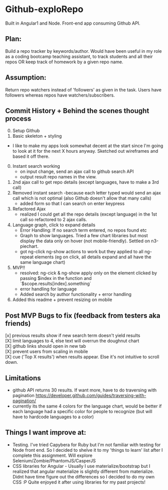 # Github-exploRepo
Built in Angular1 and Node. Front-end app consuming Github API.

## Plan:
Build a repo tracker by keywords/author. Would have been useful in my role as a coding bootcamp teaching assistant, to track students and all their repos OR keep track of homework by a given repo name.

## Assumption:
Return repo watchers instead of 'followers' as given in the task. Users have followers whereas repos have watchers/subscribers.

## Commit History + Behind the scenes thought process
0. Setup Github
0. Basic skeleton + styling
  - I like to make my apps look somewhat decent at the start since I'm going to look at it for the next X hours anyway. Sketched out wireframes and based it off there.
0. Instant search working
    - on input change, send an ajax call to github search API
    - output result repo names in the view.
0. 2nd ajax call to get repo details (except languages, have to make a 3rd call)
0. Removed instant search
    -because each letter typed would send an ajax call which is not optimal (also Github doesn't allow that many calls)
    - added form so that I can search on enter keypress
0. Refactored Ajax
    - realized I could get all the repo details (except language) in the 1st call so refactored to 2 ajax calls.
0. Language graph, click to expand details
    - Error Handling: If no search term entered, no repos found etc
    - Graph to show languages. Tried a few chart libraries but most display the data only on hover (not mobile-friendly). Settled on n3-piechart.
    - got ng-click ng-show actions to work but they applied to all ng-repeat elements (eg on click, all details expand and all have the same language chart)
0. MVP!!
    - resolved: ng-cick & ng-show apply only on the element clicked by passing $index in the function and `$scope.results[index].something`
    - error handling for language
    - Added search by author functionality + error handling
0. Added this readme + prevent resizing on mobile

## Post MVP Bugs to fix (feedback from testers aka friends)
[x] previous results show if new search term doesn't yield results    
[X] limit languages to 4, else text will overrun the doughnut chart    
[X] github links should open in new tab    
[X] prevent users from scaling in mobile     
[X] cue ('Top X results') when results appear. Else it's not intuitive to scroll down.    

## Limitations
- github API returns 30 results. If want more, have to do traversing with pagination https://developer.github.com/guides/traversing-with-pagination/
- currently its the same 4 colors for the language chart, would be better if each language had a specific color for people to recognize (but will have to hardcode languages to a color)


## Things I want improve at:
- Testing. I've tried Capybera for Ruby but I'm not familiar with testing for Node front end. So I decided to shelve it to my 'things to learn' list after I complete this assignment. Will explore Selenium/Zombie/PhantomJS/CasperJS
- CSS libraries for Angular - Usually I use materialize/bootstrap but I realized that angular materialize is slightly different from materialize. Didnt have time figure out the differences so I decided to do my own CSS :P Quite enjoyed it after using libraries for my past projects!
